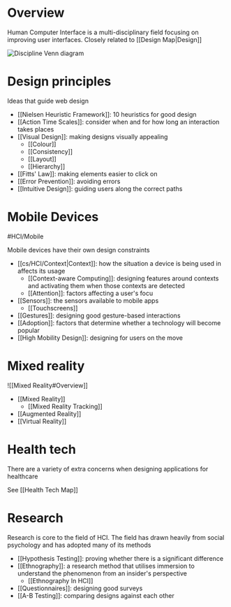# Overview
Human Computer Interface is a multi-disciplinary field focusing on improving user interfaces. Closely related to [[Design Map|Design]]

![Discipline Venn diagram](https://aelaschool.com/wp-content/uploads/2023/03/Human-ComputerInteractionEverythingYouNeedToKnow_Imagem1_d051c2827e0b0d6ca172ec6387e76a24_800.png)

# Design principles
Ideas that guide web design

- [[Nielsen Heuristic Framework]]: 10 heuristics for good design
- [[Action Time Scales]]: consider when and for how long an interaction takes places
- [[Visual Design]]: making designs visually appealing
	- [[Colour]]
	- [[Consistency]]
	- [[Layout]]
	- [[Hierarchy]]
- [[Fitts' Law]]: making elements easier to click on
- [[Error Prevention]]: avoiding errors
- [[Intuitive Design]]: guiding users along the correct paths

# Mobile Devices
#HCI/Mobile

Mobile devices have their own design constraints

- [[cs/HCI/Context|Context]]: how the situation a device is being used in affects its usage
	- [[Context-aware Computing]]: designing features around contexts and activating them when those contexts are detected
	- [[Attention]]: factors affecting a user's focu
- [[Sensors]]: the sensors available to mobile apps
	- [[Touchscreens]]
- [[Gestures]]: designing good gesture-based interactions
- [[Adoption]]: factors that determine whether a technology will become popular
- [[High Mobility Design]]: designing for users on the move

# Mixed reality
![[Mixed Reality#Overview]]

- [[Mixed Reality]]
	- [[Mixed Reality Tracking]]
- [[Augmented Reality]]
- [[Virtual Reality]]

# Health tech
There are a variety of extra concerns when designing applications for healthcare

See [[Health Tech Map]]

# Research
Research is core to the field of HCI. The field has drawn heavily from social psychology and has adopted many of its methods

- [[Hypothesis Testing]]: proving whether there is a significant difference
- [[Ethnography]]: a research method that utilises immersion to understand the phenomenon from an insider's perspective
	- [[Ethnography In HCI]]
- [[Questionnaires]]: designing good surveys
- [[A-B Testing]]: comparing designs against each other